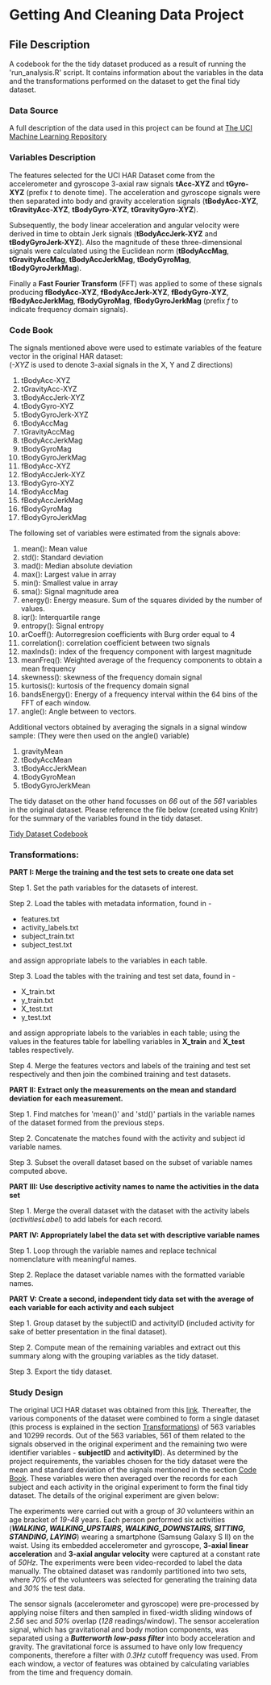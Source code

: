# Getting And Cleaning Data Project

## File Description
A codebook for the the tidy dataset produced as a result of running the 'run_analysis.R' script. It contains information about the variables in the data and the transformations performed on the dataset to get the final tidy dataset.

### Data Source
A full description of the data used in this project can be found at [The UCI Machine Learning Repository](http://archive.ics.uci.edu/ml/datasets/Human+Activity+Recognition+Using+Smartphones)

### Variables Description
The features selected for the UCI HAR Dataset come from the accelerometer and gyroscope 3-axial raw signals **tAcc-XYZ** and **tGyro-XYZ** (prefix *t* to denote time). The acceleration and gyroscope signals were then separated into body and gravity acceleration signals (**tBodyAcc-XYZ**, **tGravityAcc-XYZ**, **tBodyGyro-XYZ**, **tGravityGyro-XYZ**).

Subsequently, the body linear acceleration and angular velocity were derived in time to obtain Jerk signals (**tBodyAccJerk-XYZ** and **tBodyGyroJerk-XYZ**). Also the magnitude of these three-dimensional signals were calculated using the Euclidean norm (**tBodyAccMag**, **tGravityAccMag**, **tBodyAccJerkMag**, **tBodyGyroMag**, **tBodyGyroJerkMag**). 

Finally a **Fast Fourier Transform** (FFT) was applied to some of these signals producing **fBodyAcc-XYZ**, **fBodyAccJerk-XYZ**, **fBodyGyro-XYZ**, **fBodyAccJerkMag**, **fBodyGyroMag**, **fBodyGyroJerkMag** (prefix *f* to indicate frequency domain signals). 

### Code Book
The signals mentioned above were used to estimate variables of the feature vector in the original HAR dataset:  
(*-XYZ* is used to denote 3-axial signals in the X, Y and Z directions)

1. tBodyAcc-XYZ
2. tGravityAcc-XYZ
3. tBodyAccJerk-XYZ
4. tBodyGyro-XYZ
5. tBodyGyroJerk-XYZ
6. tBodyAccMag
7. tGravityAccMag
8. tBodyAccJerkMag
9. tBodyGyroMag
10. tBodyGyroJerkMag
11. fBodyAcc-XYZ
12. fBodyAccJerk-XYZ
13. fBodyGyro-XYZ
14. fBodyAccMag
15. fBodyAccJerkMag
16. fBodyGyroMag
17. fBodyGyroJerkMag

The following set of variables were estimated from the signals above: 

1. mean(): Mean value
2. std(): Standard deviation
3. mad(): Median absolute deviation 
4. max(): Largest value in array
5. min(): Smallest value in array
6. sma(): Signal magnitude area
7. energy(): Energy measure. Sum of the squares divided by the number of values. 
8. iqr(): Interquartile range 
9. entropy(): Signal entropy
10. arCoeff(): Autorregresion coefficients with Burg order equal to 4
11. correlation(): correlation coefficient between two signals
12. maxInds(): index of the frequency component with largest magnitude
13. meanFreq(): Weighted average of the frequency components to obtain a mean frequency
14. skewness(): skewness of the frequency domain signal 
15. kurtosis(): kurtosis of the frequency domain signal 
16. bandsEnergy(): Energy of a frequency interval within the 64 bins of the FFT of each window.
18. angle(): Angle between to vectors.

Additional vectors obtained by averaging the signals in a signal window sample:
(They were then used on the angle() variable)

1. gravityMean
2. tBodyAccMean
3. tBodyAccJerkMean
4. tBodyGyroMean
5. tBodyGyroJerkMean

The tidy dataset on the other hand focusses on *66* out of the *561* variables in the original dataset. Please reference the file below (created using Knitr) for the summary of the variables found in the tidy dataset.

<a href="http://htmlpreview.github.com/?https://github.com/Spider101/Getting-And-Cleaning-Data-Project/blob/master/codeBookGen.html" target="_blank">Tidy Dataset Codebook</a>

### Transformations:

**PART I: Merge the training and the test sets to create one data set**

Step 1. Set the path variables for the datasets of interest.

Step 2. Load the tables with metadata information, found in -
	
* features.txt
* activity_labels.txt
* subject_train.txt
* subject_test.txt
		
and assign appropriate labels to the variables in each table.

Step 3. Load the tables with the training and test set data, found in -
	
* X_train.txt
* y_train.txt
* X_test.txt
* y_test.txt

and assign appropriate labels to the variables in each table; using the values in the features table for labelling variables in 		**X_train** and **X_test** tables respectively.

Step 4. Merge the features vectors and labels of the training and test set respectively and then join the combined training and test datasets.

**PART II: Extract only the measurements on the mean and standard deviation for each measurement.**

Step 1. Find matches for 'mean()' and 'std()' partials in the variable names of the dataset formed from the previous steps.

Step 2. Concatenate the matches found with the activity and subject id variable names.

Step 3. Subset the overall dataset based on the subset of variable names computed above.

**PART III: Use descriptive activity names to name the activities in the data set**

Step 1. Merge the overall dataset with the dataset with the activity labels (*activitiesLabel*) to add labels for each record.

**PART IV: Appropriately label the data set with descriptive variable names**

Step 1. Loop through the variable names and replace technical nomenclature with meaningful names.

Step 2. Replace the dataset variable names with the formatted variable names.

**PART V: Create a second, independent tidy data set with the average of each variable for each activity and each subject**

Step 1. Group dataset by the subjectID and activityID (included activity for sake of better presentation in the final dataset).

Step 2. Compute mean of the remaining variables and extract out this summary along with the grouping variables as the tidy dataset.

Step 3. Export the tidy dataset.

### Study Design
The original UCI HAR dataset was obtained from this [link](https://d396qusza40orc.cloudfront.net/getdata%2Fprojectfiles%2FUCI%20HAR%20Dataset.zip). Thereafter, the various components of the dataset were combined to form a single dataset (this process is explained in the section [Transformations](#transformations)) of 563 variables and 10299 records. Out of the 563 variables, 561 of them related to the signals observed in the original experiment and the remaining two were identifier variables - **subjectID** and **activityID**). As determined by the project requirements, the variables chosen for the tidy dataset were the mean and standard deviation of the signals mentioned in the section [Code Book](#code-book). These variables were then averaged over the records for each subject and each activity in the original experiment to form the final tidy dataset. The details of the original experiment are given below:

The experiments were carried out with a group of *30* volunteers within an age bracket of *19-48* years. Each person performed six activities (***WALKING, WALKING_UPSTAIRS, WALKING_DOWNSTAIRS, SITTING, STANDING, LAYING***) wearing a smartphone (Samsung Galaxy S II) on the waist. Using its embedded accelerometer and gyroscope, **3-axial linear acceleration** and **3-axial angular velocity** were captured at a constant rate of *50Hz*. The experiments were been video-recorded to label the data manually. The obtained dataset was randomly partitioned into two sets, where *70%* of the volunteers was selected for generating the training data and *30%* the test data. 

The sensor signals (accelerometer and gyroscope) were pre-processed by applying noise filters and then sampled in fixed-width sliding windows of *2.56* sec and *50%* overlap (*128* readings/window). The sensor acceleration signal, which has gravitational and body motion components, was separated using a ***Butterworth low-pass filter*** into body acceleration and gravity. The gravitational force is assumed to have only low frequency components, therefore a filter with *0.3Hz* cutoff frequency was used. From each window, a vector of features was obtained by calculating variables from the time and frequency domain.
